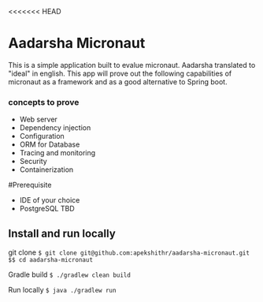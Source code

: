 <<<<<<< HEAD
# Aadarsha Micronaut    
This is a simple application built to evalue micronaut. 
Aadarsha translated to "ideal" in english. This app will prove out the following capabilities of micronaut as a framework and as a good alternative to Spring boot.

### concepts to prove
- Web server
- Dependency injection
- Configuration
- ORM for Database
- Tracing and monitoring
- Security
- Containerization

#Prerequisite
- IDE of your choice
- PostgreSQL
TBD

## Install and run locally

git clone ```$ git clone git@github.com:apekshithr/aadarsha-micronaut.git $$ cd aadarsha-micronaut```

Gradle build
```$ ./gradlew clean build```

Run locally
```$ java ./gradlew run```
